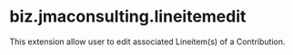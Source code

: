 # biz.jmaconsulting.lineitemedit
This extension allow user to edit associated Lineitem(s) of a Contribution.

